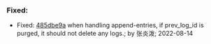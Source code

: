 ### Fixed:

-   Fixed: [485dbe9a](https://github.com/datafuselabs/openraft/commit/485dbe9a783de05437c665eca27541a5acd4d36b) when handling append-entries, if prev_log_id is purged, it should not delete any logs.; by 张炎泼; 2022-08-14
